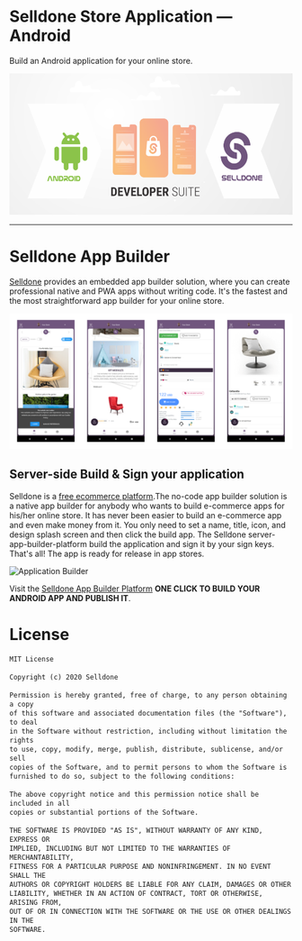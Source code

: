 # Selldone Store Application — Android

Build an Android application for your online store.

![Selldone Android Store](/readme/github-android-store-small.png)


---
# Selldone App Builder

[Selldone](https://selldone.com) provides an embedded app builder solution, where you can create professional native and PWA apps without writing code. It's the fastest and the most straightforward app builder for your online store.

![Selldone Android Store](/readme/android-app-screenshots.png)



## Server-side Build & Sign your application
Selldone is a [free ecommerce platform](https://selldone.com/store-builder).The no-code app builder solution is a native app builder for anybody who wants to build e-commerce apps for his/her online store. It has never been easier to build an e-commerce app and even make money from it.
You only need to set a name, title, icon, and design splash screen and then click the build app. The Selldone server-app-builder-platform build the application and sign it by your sign keys. That's all! The app is ready for release in app stores.

![Application Builder](https://selldone.com/app/img/app-builder-build-sign.5bc9a1ac.svg)

Visit the [Selldone App Builder Platform](https://selldone.com/app-builder) **ONE CLICK TO BUILD YOUR ANDROID APP AND PUBLISH IT**.




# License

    MIT License

    Copyright (c) 2020 Selldone

    Permission is hereby granted, free of charge, to any person obtaining a copy
    of this software and associated documentation files (the "Software"), to deal
    in the Software without restriction, including without limitation the rights
    to use, copy, modify, merge, publish, distribute, sublicense, and/or sell
    copies of the Software, and to permit persons to whom the Software is
    furnished to do so, subject to the following conditions:

    The above copyright notice and this permission notice shall be included in all
    copies or substantial portions of the Software.

    THE SOFTWARE IS PROVIDED "AS IS", WITHOUT WARRANTY OF ANY KIND, EXPRESS OR
    IMPLIED, INCLUDING BUT NOT LIMITED TO THE WARRANTIES OF MERCHANTABILITY,
    FITNESS FOR A PARTICULAR PURPOSE AND NONINFRINGEMENT. IN NO EVENT SHALL THE
    AUTHORS OR COPYRIGHT HOLDERS BE LIABLE FOR ANY CLAIM, DAMAGES OR OTHER
    LIABILITY, WHETHER IN AN ACTION OF CONTRACT, TORT OR OTHERWISE, ARISING FROM,
    OUT OF OR IN CONNECTION WITH THE SOFTWARE OR THE USE OR OTHER DEALINGS IN THE
    SOFTWARE.
